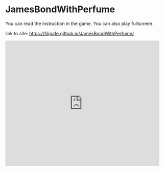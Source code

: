 # JamesBondWithPerfume
You can read the instruction in the game. 
You can also play fullscreen.

link to site: https://filipafe.github.io/JamesBondWithPerfume/

<iframe src="https://forkphorus.github.io/embed.html?id=564698778&auto-start=false&light-content=false" width="482" height="393" allowfullscreen="true" allowtransparency="true" style="border:none;"></iframe>
